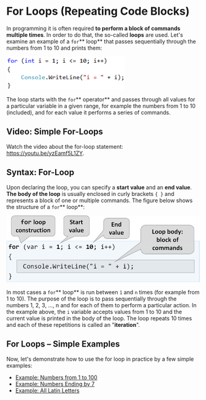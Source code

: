# For Loops \(Repeating Code Blocks\)

In programming it is often required **to perform a block of commands multiple times**. In order to do that, the so-called **loops** are used. Let's examine an example of a `for`** loop** that passes sequentially through the numbers from 1 to 10 and prints them:

![](/assets/chapter-5-images/00.For-loop-01.png)

The loop starts with the `for`** operator** and passes through all values for a particular variable in a given range, for example the numbers from 1 to 10 \(included\), and for each value it performs a series of commands.

## Video: Simple For-Loops

Watch the video about the for-loop statement: https://youtu.be/yzEamf5L1ZY.

## Syntax: For-Loop

Upon declaring the loop, you can specify a **start value** and an **end value**. **The body of the loop** is usually enclosed in curly brackets `{ }` and represents a block of one or multiple commands. The figure below shows the structure of a `for`** loop**:

![](/assets/chapter-5-images/00.For-loop-02.png)

In most cases a `for`** loop** is run between `1` and `n` times \(for example from 1 to 10\). The purpose of the loop is to pass sequentially through the numbers 1, 2, 3, …, n and for each of them to perform a particular action. In the example above, the `i` variable accepts values from 1 to 10 and the current value is printed in the body of the loop. The loop repeats 10 times and each of these repetitions is called an "**iteration**".

## For Loops – Simple Examples

Now, let's demonstrate how to use the for loop in practice by a few simple examples:

* [Example: Numbers from 1 to 100](/Content/Chapter-5-1-loops/for-loop/examples/example-numbers-from-1-to-100.md)
* [Example: Numbers Ending by 7](/Content/Chapter-5-1-loops/for-loop/examples/example-numbers-ending-by-7.md)
* [Example: All Latin Letters](/Content/Chapter-5-1-loops/for-loop/examples/example-all-latin-letters.md)



